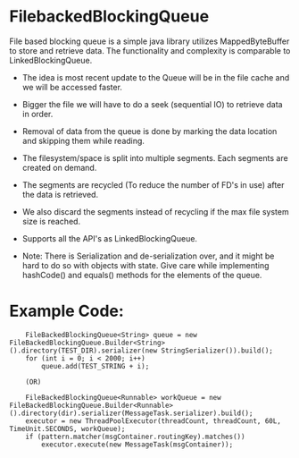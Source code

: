 FilebackedBlockingQueue
=======================

File based blocking queue is a simple java library utilizes MappedByteBuffer to store and retrieve data.
The functionality and complexity is comparable to LinkedBlockingQueue.

* The idea is most recent update to the Queue will be in the file cache and we will be accessed faster. 
* Bigger the file we will have to do a seek (sequential IO) to retrieve data in order.
* Removal of data from the queue is done by marking the data location and skipping them while reading.
* The filesystem/space is split into multiple segments. Each segments are created on demand.
* The segments are recycled (To reduce the number of FD's in use) after the data is retrieved.
* We also discard the segments instead of recycling if the max file system size is reached.
* Supports all the API's as LinkedBlockingQueue.

* Note: There is Serialization and de-serialization over, and it might be hard to do so with objects with state.
        Give care while implementing hashCode() and equals() methods for the elements of the queue.
        

Example Code:
=============

        FileBackedBlockingQueue<String> queue = new FileBackedBlockingQueue.Builder<String>().directory(TEST_DIR).serializer(new StringSerializer()).build();
        for (int i = 0; i < 2000; i++)
            queue.add(TEST_STRING + i);

        (OR)

        FileBackedBlockingQueue<Runnable> workQueue = new FileBackedBlockingQueue.Builder<Runnable>().directory(dir).serializer(MessageTask.serializer).build();
        executor = new ThreadPoolExecutor(threadCount, threadCount, 60L, TimeUnit.SECONDS, workQueue);
        if (pattern.matcher(msgContainer.routingKey).matches())
            executor.execute(new MessageTask(msgContainer));